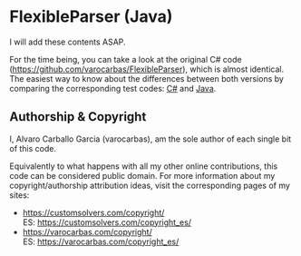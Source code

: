 # FlexibleParser (Java)

I will add these contents ASAP. 

For the time being, you can take a look at the original C# code (https://github.com/varocarbas/FlexibleParser), which is almost identical. The easiest way to know about the differences between both versions by comparing the corresponding test codes: [C#](https://github.com/varocarbas/FlexibleParser/blob/master/all_code/Test/Program.cs) and [Java](https://github.com/varocarbas/FlexibleParser_Java/blob/master/all_code/Test/src/Main.java).


## Authorship & Copyright

I, Alvaro Carballo Garcia (varocarbas), am the sole author of each single bit of this code.

Equivalently to what happens with all my other online contributions, this code can be considered public domain. For more information about my copyright/authorship attribution ideas, visit the corresponding pages of my sites:
- https://customsolvers.com/copyright/<br/> 
ES: https://customsolvers.com/copyright_es/
- https://varocarbas.com/copyright/<br/>
ES: https://varocarbas.com/copyright_es/